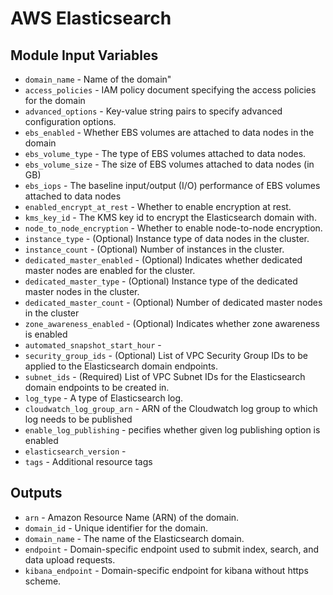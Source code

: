 # AWS Elasticsearch

## Module Input Variables

- `domain_name` - Name of the domain"
- `access_policies` - IAM policy document specifying the access policies for the domain
- `advanced_options` - Key-value string pairs to specify advanced configuration options.
- `ebs_enabled` - Whether EBS volumes are attached to data nodes in the domain
- `ebs_volume_type` - The type of EBS volumes attached to data nodes.
- `ebs_volume_size` - The size of EBS volumes attached to data nodes (in GB)
- `ebs_iops` - The baseline input/output (I/O) performance of EBS volumes attached to data nodes
- `enabled_encrypt_at_rest` - Whether to enable encryption at rest.
- `kms_key_id` - The KMS key id to encrypt the Elasticsearch domain with.
- `node_to_node_encryption` - Whether to enable node-to-node encryption.
- `instance_type` - (Optional) Instance type of data nodes in the cluster.
- `instance_count` - (Optional) Number of instances in the cluster.
- `dedicated_master_enabled` - (Optional) Indicates whether dedicated master nodes are enabled for the cluster.
- `dedicated_master_type` - (Optional) Instance type of the dedicated master nodes in the cluster.
- `dedicated_master_count` - (Optional) Number of dedicated master nodes in the cluster
- `zone_awareness_enabled` - (Optional) Indicates whether zone awareness is enabled
- `automated_snapshot_start_hour` -
- `security_group_ids` - (Optional) List of VPC Security Group IDs to be applied to the Elasticsearch domain endpoints.
- `subnet_ids` - (Required) List of VPC Subnet IDs for the Elasticsearch domain endpoints to be created in.
- `log_type` - A type of Elasticsearch log.
- `cloudwatch_log_group_arn` - ARN of the Cloudwatch log group to which log needs to be published
- `enable_log_publishing` - pecifies whether given log publishing option is enabled
- `elasticsearch_version` -
- `tags` - Additional resource tags

## Outputs

- `arn` - Amazon Resource Name (ARN) of the domain.
- `domain_id` - Unique identifier for the domain.
- `domain_name` - The name of the Elasticsearch domain.
- `endpoint` - Domain-specific endpoint used to submit index, search, and data upload requests.
- `kibana_endpoint` - Domain-specific endpoint for kibana without https scheme.
